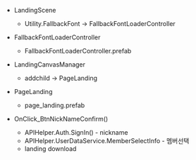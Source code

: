 
- LandingScene
	- Utility.FallbackFont -> FallbackFontLoaderController


- FallbackFontLoaderController
	- FallbackFontLoaderController.prefab


- LandingCanvasManager
	- addchild -> PageLanding


- PageLanding
	- page_landing.prefab


- OnClick_BtnNickNameConfirm()
	- APIHelper.Auth.SignIn() - nickname
	- APIHelper.UserDataService.MemberSelectInfo - 멤버선택 
	- landing download